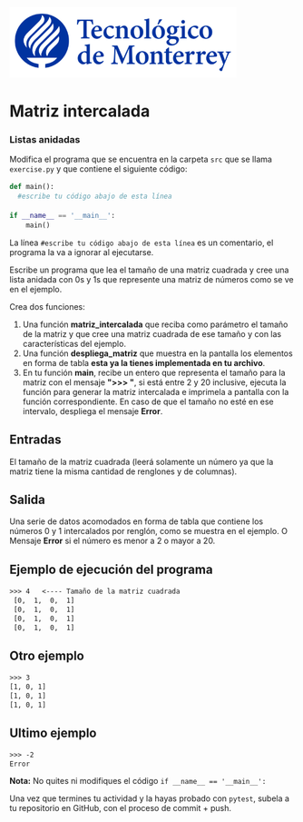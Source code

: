 ![Tec de Monterrey](../../images/logotecmty.png)
# Matriz intercalada
### Listas anidadas

Modifica el programa que se encuentra en la carpeta `src` que se llama `exercise.py` y que contiene el siguiente código:

```python
def main():
  #escribe tu código abajo de esta línea

if __name__ == '__main__':
    main()
```

La línea `#escribe tu código abajo de esta línea` es un comentario, el programa la va a ignorar al ejecutarse.

Escribe un programa que lea el tamaño de una matriz cuadrada y cree una lista anidada con 0s y 1s que represente una matriz de números como se ve en el ejemplo.  

Crea dos funciones:  

1) Una función **matriz_intercalada** que reciba como parámetro el tamaño de la matriz y que cree una matriz cuadrada de ese tamaño y con las características del ejemplo.  
2) Una función **despliega_matriz** que muestra en la pantalla los elementos en forma de tabla **esta ya la tienes implementada en tu archivo**.
3) En tu función **main**, recibe un entero que representa el tamaño para la matriz con el mensaje **">>> "**, si está entre 2 y 20 inclusive, ejecuta la función para generar la matriz intercalada e imprimela a pantalla con la función correspondiente. En caso de que el tamaño no esté en ese intervalo, despliega el mensaje **Error**.

## Entradas
El tamaño de la matriz cuadrada (leerá solamente un número ya que la matriz tiene la misma cantidad de renglones y de columnas).

## Salida  
Una serie de datos acomodados en forma de tabla que contiene los números 0 y 1 intercalados por renglón, como se muestra en el ejemplo. O Mensaje **Error** si el número es menor a 2 o mayor a 20.

## Ejemplo de ejecución del programa
```
>>> 4   <---- Tamaño de la matriz cuadrada
 [0,  1,  0,  1]
 [0,  1,  0,  1]
 [0,  1,  0,  1]
 [0,  1,  0,  1]
```
## Otro ejemplo
```
>>> 3
[1, 0, 1]
[1, 0, 1]
[1, 0, 1]
```
## Ultimo ejemplo
```
>>> -2
Error
```

**Nota:** No quites ni modifiques el código `if __name__ == '__main__':` 

Una vez que termines tu actividad y la hayas probado con `pytest`, subela a tu repositorio en GitHub, con el proceso de commit + push.
